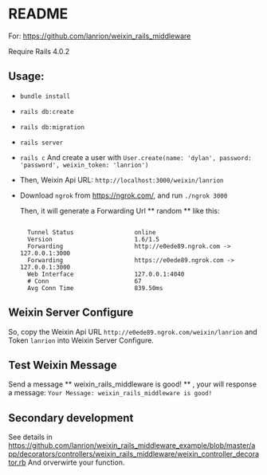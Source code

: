 # README
  For: https://github.com/lanrion/weixin_rails_middleware

  Require Rails 4.0.2

## Usage:

  * `bundle install`

  * `rails db:create`

  * `rails db:migration`

  * `rails server`

  * `rails c` And create a user with `User.create(name: 'dylan', password: 'password', weixin_token: 'lanrion')`

  * Then, Weixin Api URL: `http://localhost:3000/weixin/lanrion`

  * Download `ngrok` from https://ngrok.com/‎, and run `./ngrok 3000`

    Then, it will generate a Forwarding Url ** random ** like this:

    ```

      Tunnel Status                 online
      Version                       1.6/1.5
      Forwarding                    http://e0ede89.ngrok.com -> 127.0.0.1:3000
      Forwarding                    https://e0ede89.ngrok.com -> 127.0.0.1:3000
      Web Interface                 127.0.0.1:4040
      # Conn                        67
      Avg Conn Time                 839.50ms

    ```

## Weixin Server Configure

  So, copy the Weixin Api URL `http://e0ede89.ngrok.com/weixin/lanrion` and Token `lanrion` into Weixin Server Configure.

## Test Weixin Message

  Send a message ** weixin_rails_middleware is good! ** , your will response a message: `Your Message: weixin_rails_middleware is good!`

## Secondary development

  See details in https://github.com/lanrion/weixin_rails_middleware_example/blob/master/app/decorators/controllers/weixin_rails_middleware/weixin_controller_decorator.rb
  And orverwirte your function.
